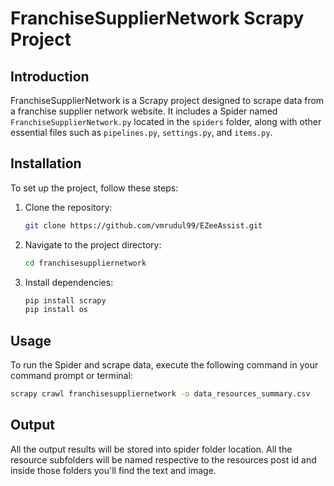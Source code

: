 # FranchiseSupplierNetwork Scrapy Project

## Introduction

FranchiseSupplierNetwork is a Scrapy project designed to scrape data from a franchise supplier network website. It includes a Spider named `FranchiseSupplierNetwork.py` located in the `spiders` folder, along with other essential files such as `pipelines.py`, `settings.py`, and `items.py`.

## Installation

To set up the project, follow these steps:

1. Clone the repository:

    ```bash
    git clone https://github.com/vmrudul99/EZeeAssist.git
    ```

2. Navigate to the project directory:

    ```bash
    cd franchisesuppliernetwork
    ```

3. Install dependencies:

    ```bash
    pip install scrapy
    pip install os
    ```

## Usage

To run the Spider and scrape data, execute the following command in your command prompt or terminal:

```bash
scrapy crawl franchisesuppliernetwork -o data_resources_summary.csv
```

## Output

All the output results will be stored into spider folder location. All the resource subfolders will be named respective to the resources post id and inside those folders you'll find the text and image.
